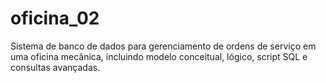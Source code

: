 # oficina_02
Sistema de banco de dados para gerenciamento de ordens de serviço em uma oficina mecânica, incluindo modelo conceitual, lógico, script SQL e consultas avançadas.
